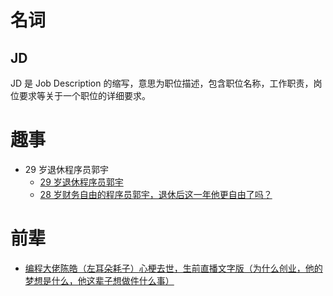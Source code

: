 # 名词

## JD

JD 是 Job Description 的缩写，意思为职位描述，包含职位名称，工作职责，岗位要求等关于一个职位的详细要求。

# 趣事

- 29 岁退休程序员郭宇
  - [29 岁退休程序员郭宇](https://new.qq.com/rain/a/20200627A0E5DH00)
  - [28 岁财务自由的程序员郭宇，退休后这一年他更自由了吗？ ](https://business.sohu.com/a/499828336_121119315)

# 前辈

- [编程大佬陈皓（左耳朵耗子）心梗去世，生前直播文字版（为什么创业，他的梦想是什么，他这辈子想做件什么事）](https://mp.weixin.qq.com/s/bOnW8gDJ-dXp4KbAjhDw9A)
